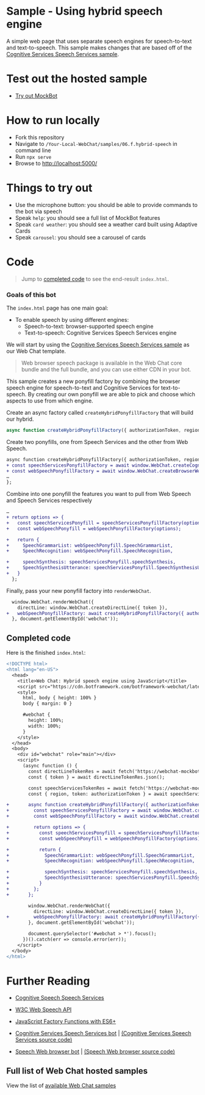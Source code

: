 # Sample - Using hybrid speech engine

A simple web page that uses separate speech engines for speech-to-text and text-to-speech. This sample makes changes that are based off of the [Cognitive Services Speech Services sample](./../06.c.cognitive-services-speech-services-js/README.md).

# Test out the hosted sample

-  [Try out MockBot](https://microsoft.github.io/BotFramework-WebChat/06.f.hybrid-speech)

# How to run locally

-  Fork this repository
-  Navigate to `/Your-Local-WebChat/samples/06.f.hybrid-speech` in command line
-  Run `npx serve`
-  Browse to [http://localhost:5000/](http://localhost:5000/)

# Things to try out

-  Use the microphone button: you should be able to provide commands to the bot via speech
-  Speak `help`: you should see a full list of MockBot features
-  Speak `card weather`: you should see a weather card built using Adaptive Cards
-  Speak `carousel`: you should see a carousel of cards

# Code

> Jump to [completed code](#completed-code) to see the end-result `index.html`.

### Goals of this bot

The `index.html` page has one main goal:

-  To enable speech by using different engines:
   -  Speech-to-text: browser-supported speech engine
   -  Text-to-speech: Cognitive Services Speech Services engine

We will start by using the [Cognitive Services Speech Services sample](./../06.c.cognitive-services-speech-services-js/README.md) as our Web Chat template.

> Web browser speech package is available in the Web Chat core bundle and the full bundle, and you can use either CDN in your bot.

This sample creates a new ponyfill factory by combining the browser speech engine for speech-to-text and Cognitive Services for text-to-speech. By creating our own ponyfill we are able to pick and choose which aspects to use from which engine.

Create an async factory called `createHybridPonyfillFactory` that will build our hybrid.

```js
async function createHybridPonyfillFactory({ authorizationToken, region }) {…}
```

Create two ponyfills, one from Speech Services and the other from Web Speech.

```diff
async function createHybridPonyfillFactory({ authorizationToken, region }) {
+ const speechServicesPonyfillFactory = await window.WebChat.createCognitiveServicesSpeechServicesPonyfillFactory({ authorizationToken, region });
+ const webSpeechPonyfillFactory = await window.WebChat.createBrowserWebSpeechPonyfillFactory();
…
};
```

Combine into one ponyfill the features you want to pull from Web Speech and Speech Services respectively

```diff
…
+ return options => {
+   const speechServicesPonyfill = speechServicesPonyfillFactory(options);
+   const webSpeechPonyfill = webSpeechPonyfillFactory(options);

+   return {
+     SpeechGrammarList: webSpeechPonyfill.SpeechGrammarList,
+     SpeechRecognition: webSpeechPonyfill.SpeechRecognition,

+     speechSynthesis: speechServicesPonyfill.speechSynthesis,
+     SpeechSynthesisUtterance: speechServicesPonyfill.SpeechSynthesisUtterance
+   }
  };

```

Finally, pass your new ponyfill factory into `renderWebChat`.

```diff
  window.WebChat.renderWebChat({
    directLine: window.WebChat.createDirectLine({ token }),
+   webSpeechPonyfillFactory: await createHybridPonyfillFactory({ authorizationToken, region })
  }, document.getElementById('webchat'));
```

## Completed code

Here is the finished `index.html`:

```diff
<!DOCTYPE html>
<html lang="en-US">
  <head>
    <title>Web Chat: Hybrid speech engine using JavaScript</title>
    <script src="https://cdn.botframework.com/botframework-webchat/latest/webchat.js"></script>
    <style>
      html, body { height: 100% }
      body { margin: 0 }

      #webchat {
        height: 100%;
        width: 100%;
      }
    </style>
  </head>
  <body>
    <div id="webchat" role="main"></div>
    <script>
      (async function () {
        const directLineTokenRes = await fetch('https://webchat-mockbot.azurewebsites.net/directline/token', { method: 'POST' });
        const { token } = await directLineTokenRes.json();

        const speechServicesTokenRes = await fetch('https://webchat-mockbot.azurewebsites.net/speechservices/token', { method: 'POST' });
        const { region, token: authorizationToken } = await speechServicesTokenRes.json();

+       async function createHybridPonyfillFactory({ authorizationToken, region }) {
+         const speechServicesPonyfillFactory = await window.WebChat.createCognitiveServicesSpeechServicesPonyfillFactory({ authorizationToken, region });
+         const webSpeechPonyfillFactory = await window.WebChat.createBrowserWebSpeechPonyfillFactory();

+         return options => {
+           const speechServicesPonyfill = speechServicesPonyfillFactory(options);
+           const webSpeechPonyfill = webSpeechPonyfillFactory(options);

+           return {
+             SpeechGrammarList: webSpeechPonyfill.SpeechGrammarList,
+             SpeechRecognition: webSpeechPonyfill.SpeechRecognition,

+             speechSynthesis: speechServicesPonyfill.speechSynthesis,
+             SpeechSynthesisUtterance: speechServicesPonyfill.SpeechSynthesisUtterance
+           }
+         };
+       };

        window.WebChat.renderWebChat({
          directLine: window.WebChat.createDirectLine({ token }),
+         webSpeechPonyfillFactory: await createHybridPonyfillFactory({ authorizationToken, region })
        }, document.getElementById('webchat'));

        document.querySelector('#webchat > *').focus();
      })().catch(err => console.error(err));
    </script>
  </body>
</html>
```

# Further Reading

-  [Cognitive Speech Speech Services](https://azure.microsoft.com/en-us/services/cognitive-services/speech-services/)
-  [W3C Web Speech API](https://w3c.github.io/speech-api/)
-  [JavaScript Factory Functions with ES6+](https://medium.com/javascript-scene/javascript-factory-functions-with-es6-4d224591a8b1)

-  [Cognitive Services Speech Services bot](https://microsoft.github.io/BotFramework-WebChat/06.c.cognitive-services-speech-services-js) | [(Cognitive Services Speech Services source code)](https://github.com/microsoft/BotFramework-WebChat/tree/master/samples/06.c.cognitive-services-speech-services-js)
-  [Speech Web browser bot](https://microsoft.github.io/BotFramework-WebChat/06.f.hybrid-speech) | [(Speech Web browser source code)](https://github.com/microsoft/BotFramework-WebChat/tree/master/samples/06.f.hybrid-speech)

## Full list of Web Chat hosted samples

View the list of [available Web Chat samples](https://github.com/microsoft/BotFramework-WebChat/tree/master/samples)
